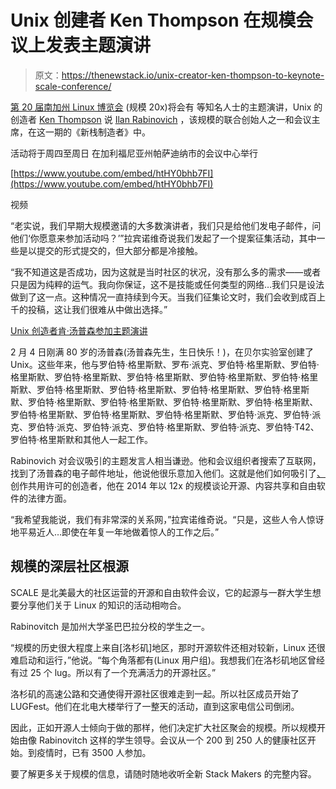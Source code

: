 # Unix 创建者 Ken Thompson 在规模会议上发表主题演讲

> 原文：<https://thenewstack.io/unix-creator-ken-thompson-to-keynote-scale-conference/>

[第 20 届南加州 Linux 博览会](https://www.socallinuxexpo.org/scale/20x) (规模 20x)将会有 等知名人士的主题演讲，Unix 的创造者 [Ken Thompson](https://en.wikipedia.org/wiki/Ken_Thompson) 说 [Ilan Rabinovich](https://www.linkedin.com/in/irabinovitch/) ，该规模的联合创始人之一和会议主席，在这一期的《新栈制造者》中。

活动将于周四至周日 在加利福尼亚州帕萨迪纳市的会议中心举行

[https://www.youtube.com/embed/htHY0bhb7FI](https://www.youtube.com/embed/htHY0bhb7FI)

视频

“老实说，我们早期大规模邀请的大多数演讲者，我们只是给他们发电子邮件，问他们‘你愿意来参加活动吗？’”拉宾诺维奇说我们发起了一个提案征集活动，其中一些是以提交的形式提交的，但大部分都是冷接触。

“我不知道这是否成功，因为这就是当时社区的状况，没有那么多的需求——或者只是因为纯粹的运气。我向你保证，这不是技能或任何类型的网络…我们只是设法做到了这一点。这种情况一直持续到今天。当我们征集论文时，我们会收到成百上千的投稿，这让我们很难从中做出选择。”

[Unix 创造者肯·汤普森参加主题演讲](https://thenewstack.simplecast.com/episodes/unix-creator-ken-thompson-to-keynote-scale-conference)

2 月 4 日刚满 80 岁的汤普森(汤普森先生，生日快乐！)，在贝尔实验室创建了 Unix。这些年来，他与罗伯特·格里斯默、罗布·派克、罗伯特·格里斯默、罗伯特·格里斯默、罗伯特·格里斯默、罗伯特·格里斯默、罗伯特·格里斯默、罗伯特·格里斯默、罗伯特·格里斯默、罗伯特·格里斯默、罗伯特·格里斯默、罗伯特·格里斯默、罗伯特·格里斯默、罗伯特·格里斯默、罗伯特·格里斯默、罗伯特·格里斯默、罗伯特·格里斯默、罗伯特·格里斯默、罗伯特·格里斯默、罗伯特·派克、罗伯特·派克、罗伯特·派克、罗伯特·派克、罗伯特·格里斯默、罗伯特·派克、罗伯特·T42、罗伯特·格里斯默和其他人一起工作。

Rabinovich 对会议吸引的主题发言人相当谦逊。他和会议组织者搜索了互联网，找到了汤普森的电子邮件地址，他说他很乐意加入他们。这就是他们如何吸引了[、](https://www.linkedin.com/in/lessig/)创作共用许可的创造者，他在 2014 年以 12x 的规模谈论开源、内容共享和自由软件的法律方面。

“我希望我能说，我们有非常深的关系网，”拉宾诺维奇说。“只是，这些人令人惊讶地平易近人…即使在年复一年地做着惊人的工作之后。”

## 规模的深层社区根源

SCALE 是北美最大的社区运营的开源和自由软件会议，它的起源与一群大学生想要分享他们关于 Linux 的知识的活动相吻合。

Rabinovitch 是加州大学圣巴巴拉分校的学生之一。

“规模的历史很大程度上来自[洛杉矶]地区，那时开源软件还相对较新，Linux 还很难启动和运行，”他说。“每个角落都有(Linux 用户组)。我想我们在洛杉矶地区曾经有过 25 个 lug。所以有了一个充满活力的开源社区。”

洛杉矶的高速公路和交通使得开源社区很难走到一起。所以社区成员开始了 LUGFest。他们在北电大楼举行了一整天的活动，直到这家电信公司倒闭。

因此，正如开源人士倾向于做的那样，他们决定扩大社区聚会的规模。所以规模开始由像 Rabinovitch 这样的学生领导。会议从一个 200 到 250 人的健康社区开始。到疫情时，已有 3500 人参加。

要了解更多关于规模的信息，请随时随地收听全新 Stack Makers 的完整内容。

<svg xmlns:xlink="http://www.w3.org/1999/xlink" viewBox="0 0 68 31" version="1.1"><title>Group</title> <desc>Created with Sketch.</desc></svg>